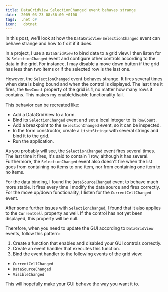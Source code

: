 ```yaml
---
title: DataGridView SelectionChanged event behaves strange
date:  2009-03-23 08:56:00 +0100
tags:  .net c#
icon:   dotnet
---
```



In this post, we'll look at how the `DataGridView` `SelectionChanged` event can
behave strange and how to fix it if it does.

In a project, I use a `DataGridView` to bind data to a grid view. I then listen
for its `SelectionChanged` event and configure other controls according to the
data in the grid. For instance, I may disable a move down button if the grid has less
than two items or if the selected row is the last one.

However, the `SelectionChanged` event behaves strange. It fires several times when
data is being bound and when the control is displayed. The last time it fires, the
`RowCount` property of the grid is **1**, no matter how many rows it contains. This
makes my enable/disable functionality fail.

This behavior can be recreated like:

* Add a DataGridView to a form.
* Bind its `SelectionChanged` event and set a local integer to its `RowCount`.
* Add a breakpoint to the `SelectionChanged` event, so it can be inspected.
* In the form constructor, create a `List<String>` with several strings and bind it to the grid.
* Run the application.

As you probably will see, the `SelectionChanged` event fires several times. The last
time it fires, it's said to contain 1 row, although it has several. Furthermore, the
`SelectionChanged` event also doesn't fire when the list goes from containing no items
to one item, nor from containing one item to no items.

For the data binding, I found the `DataSourceChanged` event to behave much more stable.
It fires every time I modify the data source and fires correctly. For the move up/down
functionality, I listen for the `CurrentCellChanged` event.

After some further issues with `SelectionChanged`, I found that it also applies to the
`CurrentCell` property as well. If the control has not yet been displayed, this property
will be null.

Therefore, when you need to update the GUI according to `DataGridView` events, follow
this pattern:

1. Create a function that enables and disabled your GUI controls correctly.
2. Create an event handler that executes this function.
3. Bind the event handler to the following events of the grid view:

* `CurrentCellChanged`
* `DataSourceChanged`
* `VisibleChanged`

This will hopefully make your GUI behave the way you want it to.